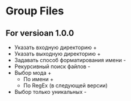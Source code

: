# Group Files

## For versioan 1.0.0
+ Указать входную директорию +
+ Указать выходную директорию +
+ Задавать способ форматирования имени -
+ Рекурсивный поиск файлов -
+ Выбор мода +
    + По имени +
    + По RegEx (в следующей версии)
+ Выбор только уникальных -